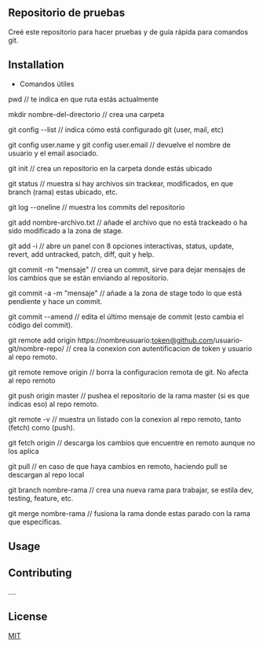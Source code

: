 ## Repositorio de pruebas
Creé este repositorio para hacer pruebas y de guía rápida para comandos git.

## Installation

- Comandos útiles

pwd // te indica en que ruta estás actualmente

mkdir nombre-del-directorio // crea una carpeta

git config --list // indica cómo está configurado git (user, mail, etc)

git config user.name y git config user.email // devuelve el nombre de usuario y el email asociado.

git init // crea un repositorio en la carpeta donde estás ubicado

git status // muestra si hay archivos sin trackear, modificados, en que branch (rama) estas ubicado, etc.

git log --oneline // muestra los commits del repositorio

git add nombre-archivo.txt // añade el archivo que no está trackeado o ha sido modificado a la zona de stage.

git add -i // abre un panel con 8 opciones interactivas, status, update, revert, add untracked, patch, diff, quit y help.

git commit -m "mensaje" // crea un commit, sirve para dejar mensajes de los cambios que se están enviando al repositorio.

git commit -a -m "mensaje" // añade a la zona de stage todo lo que está pendiente y hace un commit.

git commit --amend // edita el último mensaje de commit (esto cambia el código del commit).

git remote add origin https://nombreusuario:token@github.com/usuario-git/nombre-repo/ // crea la conexion con autentificacion de token y usuario al repo remoto.

git remote remove origin // borra la configuracion remota de git. No afecta al repo remoto

git push origin master // pushea el repositorio de la rama master (si es que indicas eso) al repo remoto.

git remote -v // muestra un listado con la conexion al repo remoto, tanto (fetch) como (push).

git fetch origin // descarga los cambios que encuentre en remoto aunque no los aplica

git pull // en caso de que haya cambios en remoto, haciendo pull se descargan al repo local

git branch nombre-rama // crea una nueva rama para trabajar, se estila  dev, testing, feature, etc.

git merge nombre-rama // fusiona la rama donde estas parado con la rama que especificas.



## Usage



## Contributing
....

## License
[MIT](https://choosealicense.com/licenses/mit/)
